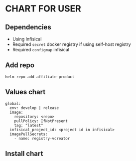 # CHART FOR USER

## Dependencies
- Using Infisical
- Required `secret` docker registry if using self-host registry
- Required `configmap` infisical

## Add repo
```
helm repo add affiliate-product 
```

## Values chart
```
global:
  env: develop | release
  image:
    repository: <repo>
    pullPolicy: IfNotPresent
    tag: "latest"
  infisical_project_id: <project id in infisical>
  imagePullSecrets:
    - name: registry-vcreator
```

## Install chart
```

```